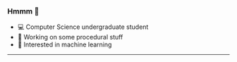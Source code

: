 ### Hmmm 🚩

- 💻 Computer Science undergraduate student
- 🔭 Working on some procedural stuff
- 🧠 Interested in machine learning

----
<!--
[![Arxaqapi's github stats](https://github-readme-stats.vercel.app/api?username=arxaqapi&show_icons=true&theme=graywhite)](https://github.com/anuraghazra/github-readme-stats)
-->
